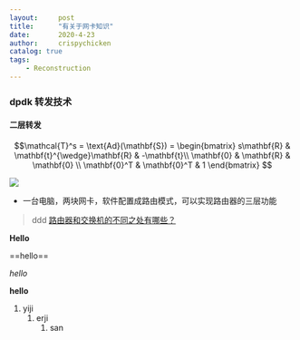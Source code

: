 ```yaml
---
layout:     post
title:      "有关于网卡知识"
date:       2020-4-23
author:     crispychicken
catalog: true
tags:
    - Reconstruction
---
```


### dpdk 转发技术

#### 二层转发

$$\mathcal{T}^s = \text{Ad}(\mathbf{S}) = \begin{bmatrix}
s\mathbf{R} & \mathbf{t}^{\wedge}\mathbf{R} & -\mathbf{t}\\
\mathbf{0} & \mathbf{R} & \mathbf{0} \\
\mathbf{0}^T & \mathbf{0}^T & 1
 \end{bmatrix} $$

 ![](https://upload-images.jianshu.io/upload_images/5586153-17c3e72a253a807a.png?imageMogr2/auto-orient/strip|imageView2/2/format/webp)

- 一台电脑，两块网卡，软件配置成路由模式，可以实现路由器的三层功能
> ddd 
[路由器和交换机的不同之处有哪些？](https://www.zhihu.com/question/20465477)

__Hello__

==hello==

_hello_

**hello**


1. yiji
   1. erji
      1. san 